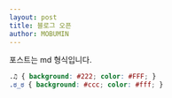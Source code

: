 ```yaml
---
layout: post
title: 블로그 오픈
author: MOBUMIN
---
```


포스트는 md 형식입니다.

```css
.♫ { background: #222; color: #FFF; } 
.ಠ_ಠ { background: #ccc; color: #fff; }
```